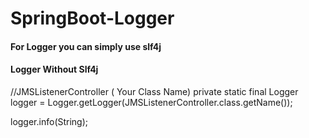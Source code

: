 # SpringBoot-Logger
#### For Logger you can simply use slf4j

#### Logger Without Slf4j
//JMSListenerController ( Your Class Name)
private static final Logger logger = Logger.getLogger(JMSListenerController.class.getName());

logger.info(String);


